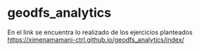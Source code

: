 # geodfs_analytics
En el link se encuentra lo realizado de los ejercicios planteados 
https://ximenamamani-ctrl.github.io/geodfs_analytics/index/
